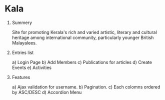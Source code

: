 Kala
====
  1.  Summery

         Site for promoting Kerala's rich and varied artistic, literary and cultural heritage among international community, particularly younger British Malayalees.
  
  2.  Entries list
  
         a) Login Page
         b) Add Members
         c) Publications for articles
         d) Create Events
         e) Activities
         
  3.  Features
  
         a) Ajax validation for username.
         b) Pagination.
         c) Each colomns ordered by ASC/DESC
         d) Accordion Menu
    
